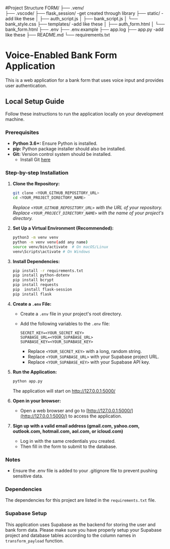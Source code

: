 #Project Structure
FORM/
├── .venv/                     
├── .vscode/
├── flask_session/         -get created through library 
├── static/                -add like these 
│ ├── auth_script.js
│ ├── bank_script.js
│ └── bank_style.css
├── templates/             -add like these 
│ ├── auth_form.html
│ └── bank_form.html
├── .env
├── .env.example
├── app.log 
├── app.py                 -add like these 
├── README.md
└── requirements.txt


# Voice-Enabled Bank Form Application

This is a web application for a bank form that uses voice input and provides user authentication.

## Local Setup Guide

Follow these instructions to run the application locally on your development machine.

### Prerequisites
-   **Python 3.6+:** Ensure Python is installed.
-   **pip:** Python package installer should also be installed.
-   **Git:** Version control system should be installed.
    * Install Git [here](https://git-scm.com/downloads)

### Step-by-step Installation
1.  **Clone the Repository:**

    ```bash
    git clone <YOUR_GITHUB_REPOSITORY_URL>
    cd <YOUR_PROJECT_DIRECTORY_NAME>
    ```

    *Replace `<YOUR_GITHUB_REPOSITORY_URL>` with the URL of your repository.*
    *Replace `<YOUR_PROJECT_DIRECTORY_NAME>` with the name of your project's directory.*

2.  **Set Up a Virtual Environment (Recommended):**

    ```bash
    python3 -m venv venv
    python -m venv venv(add any name)
    source venv/bin/activate  # On macOS/Linux
    venv\Scripts\activate # On Windows
    ```


3.  **Install Dependencies:**

    ```bash
    pip install -r requirements.txt
    pip install python-dotenv
    pip install bcrypt
    pip install requests
    pip  install flask-session
    pip install flask
    
    ```

4.  **Create a `.env` File:**

    *   Create a `.env` file in your project's root directory.

    *   Add the following variables to the `.env` file:

        ```env
        SECRET_KEY=<YOUR_SECRET_KEY>
        SUPABASE_URL=<YOUR_SUPABASE_URL>
        SUPABASE_KEY=<YOUR_SUPABASE_KEY>
        ```

        *   Replace `<YOUR_SECRET_KEY>` with a long, random string.
        *   Replace `<YOUR_SUPABASE_URL>` with your Supabase project URL.
        *   Replace `<YOUR_SUPABASE_KEY>` with your Supabase API key.

5.  **Run the Application:**

    ```bash
    python app.py
    ```
    The application will start on http://127.0.0.1:5000/

6.  **Open in your browser:**
     *   Open a web browser and go to [http://127.0.0.1:5000/](http://127.0.0.1:5000/) to access the application.

7.  **Sign up with a valid email address (gmail.com, yahoo.com, outlook.com, hotmail.com, aol.com, or icloud.com)**
    *  Log in with the same credentials you created.
    *  Then fill in the form to submit to the database.
    
 ### Notes

-   Ensure the .env file is added to your .gitignore file to prevent pushing sensitive data.

### Dependencies
The dependencies for this project are listed in the `requirements.txt` file.

### Supabase Setup
This application uses Supabase as the backend for storing the user and bank form data. Please make sure you have properly setup your Supabase project and database tables according to the column names in `transform_payload` function.












